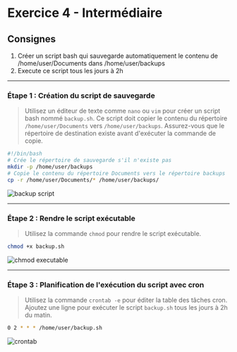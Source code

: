 # Exercice 4 - Intermédiaire

## Consignes

1. Créer un script bash qui sauvegarde automatiquement le contenu de /home/user/Documents dans /home/user/backups
2. Execute ce script tous les jours à 2h

<hr>

### Étape 1 : Création du script de sauvegarde

> Utilisez un éditeur de texte comme `nano` ou `vim` pour créer un script bash nommé `backup.sh`. Ce script doit copier le contenu du répertoire `/home/user/Documents` vers `/home/user/backups`. Assurez-vous que le répertoire de destination existe avant d'exécuter la commande de copie.

```bash
#!/bin/bash
# Crée le répertoire de sauvegarde s'il n'existe pas
mkdir -p /home/user/backups
# Copie le contenu du répertoire Documents vers le répertoire backups
cp -r /home/user/Documents/* /home/user/backups/
```

![backup script](backup_script.png)
<hr>

### Étape 2 : Rendre le script exécutable

> Utilisez la commande `chmod` pour rendre le script exécutable.

```bash
chmod +x backup.sh
```

![chmod executable](chmod_executable.png)

<hr>

### Étape 3 : Planification de l'exécution du script avec cron

> Utilisez la commande `crontab -e` pour éditer la table des tâches cron. Ajoutez une ligne pour exécuter le script `backup.sh` tous les jours à 2h du matin.

```bash
0 2 * * * /home/user/backup.sh
```

![crontab](crontab.png)

